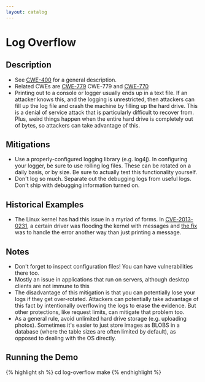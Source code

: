 ```yaml
---
layout: catalog
---
```


Log Overflow
============

Description
-----------

* See [CWE-400](http://cwe.mitre.org/data/definitions/400.html) for a general description.
* Related CWEs are [CWE-779](http://cwe.mitre.org/data/definitions/779.html) CWE-779 and [CWE-770](http://cwe.mitre.org/data/definitions/770.html)
* Printing out to a console or logger usually ends up in a text file. If an attacker knows this, and the logging is unrestricted, then attackers can fill up the log file and crash the machine by filling up the hard drive. This is a denial of service attack that is particularly difficult to recover from. Plus, weird things happen when the entire hard drive is completely out of bytes, so attackers can take advantage of this. 

Mitigations
-----------

* Use a properly-configured logging library (e.g. log4j). In configuring your logger, be sure to use rolling log files. These can be rotated on a daily basis, or by size. Be sure to actually test this functionality yourself.
* Don't log so much. Separate out the debugging logs from useful logs. Don't ship with debugging information turned on.


Historical Examples
-------------------
* The Linux kernel has had this issue in a myriad of forms. In [CVE-2013-0231](http://cve.mitre.org/cgi-bin/cvename.cgi?name=CVE-2013-0231), a certain driver was flooding the kernel with messages and [the fix](https://git.kernel.org/cgit/linux/kernel/git/torvalds/linux.git/commit/?id=51ac8893a7a51b196501164e645583bf78138699) was to handle the error another way than just printing a message.

Notes
-----

* Don't forget to inspect configuration files! You can have vulnerabilities there too.
* Mostly an issue in applications that run on servers, although desktop clients are not immune to this
* The disadvantage of this mitigation is that you can potentially lose your logs if they get over-rotated. Attackers can potentially take advantage of this fact by intentionally overflowing the logs to erase the evidence. But other protections, like request limits, can mitigate that problem too.
* As a general rule, avoid unlimited hard drive storage (e.g. uploading photos). Sometimes it's easier to just store images as BLOBS in a database (where the table sizes are often limited by default), as opposed to dealing with the OS directly.

Running the Demo
----------------
{% highlight sh %}
  cd log-overflow
  make
{% endhighlight %}
